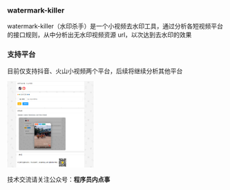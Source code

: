 ### watermark-killer

watermark-killer（水印杀手）是一个小视频去水印工具，通过分析各短视频平台的接口规则，从中分析出无水印视频资源 url，以次达到去水印的效果

### 支持平台


目前仅支持抖音、火山小视频两个平台，后续将继续分析其他平台

<img src='https://github.com/chengxy-nds/watermark-killer/blob/main/img.png' width="200" height="200">

技术交流请关注公众号：**程序员内点事**
